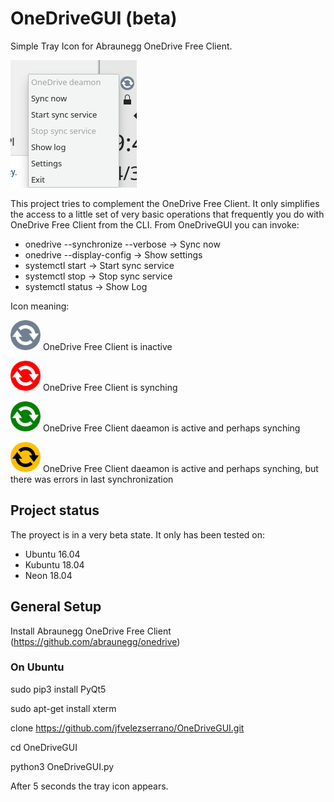 # OneDriveGUI (beta)

Simple Tray Icon for Abraunegg OneDrive Free Client.

![Screenshot](https://raw.githubusercontent.com/jfvelezserrano/OneDriveGUI/master/Screenshot.png)

This project tries to complement the OneDrive Free Client. It only simplifies the access to a little set of very basic operations that frequently you do with OneDrive Free Client from the CLI. From OneDriveGUI you can invoke:
- onedrive --synchronize --verbose -> Sync now
- onedrive --display-config -> Show settings
- systemctl start -> Start sync service
- systemctl stop -> Stop sync service
- systemctl status -> Show Log

Icon meaning:

<img src="https://github.com/jfvelezserrano/OneDriveGUI/blob/master/gray_icon.png" width="48"> OneDrive Free Client is inactive

<img src="https://github.com/jfvelezserrano/OneDriveGUI/blob/master/red_icon.png" width="48"> OneDrive Free Client is synching

<img src="https://github.com/jfvelezserrano/OneDriveGUI/blob/master/green_icon.png" width="48"> OneDrive Free Client daeamon is active and perhaps synching

<img src="https://github.com/jfvelezserrano/OneDriveGUI/blob/master/yellow_icon.png" width="48"> OneDrive Free Client daeamon is active and perhaps synching, but there was errors in last synchronization

## Project status

The proyect is in a very beta state. It only has been tested on:
- Ubuntu 16.04
- Kubuntu 18.04
- Neon 18.04

## General Setup

Install Abraunegg OneDrive Free Client (https://github.com/abraunegg/onedrive)

### On Ubuntu

sudo pip3 install PyQt5

sudo apt-get install xterm

clone https://github.com/jfvelezserrano/OneDriveGUI.git

cd OneDriveGUI

python3 OneDriveGUI.py

After 5 seconds the tray icon appears.

